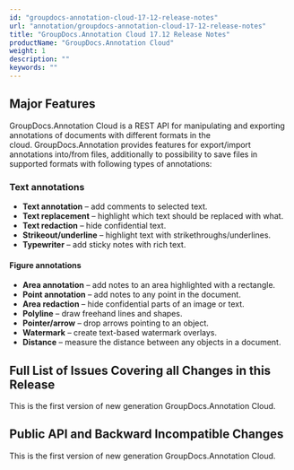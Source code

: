 ```yaml
---
id: "groupdocs-annotation-cloud-17-12-release-notes"
url: "annotation/groupdocs-annotation-cloud-17-12-release-notes"
title: "GroupDocs.Annotation Cloud 17.12 Release Notes"
productName: "GroupDocs.Annotation Cloud"
weight: 1
description: ""
keywords: ""
---
```


## Major Features ##

GroupDocs.Annotation Cloud is a REST API for manipulating and exporting annotations of documents with different formats in the cloud. GroupDocs.Annotation provides features for export/import annotations into/from files, additionally to possibility to save files in supported formats with following types of annotations:

### Text annotations ###

* **Text annotation** – add comments to selected text.
* **Text replacement** – highlight which text should be replaced with what.
* **Text redaction** – hide confidential text.
* **Strikeout/underline** – highlight text with strikethroughs/underlines.
* **Typewriter** – add sticky notes with rich text.

#### Figure annotations ####

* **Area annotation** – add notes to an area highlighted with a rectangle.
* **Point annotation** – add notes to any point in the document.
* **Area redaction** – hide confidential parts of an image or text.
* **Polyline** – draw freehand lines and shapes.
* **Pointer/arrow** – drop arrows pointing to an object.
* **Watermark** – create text-based watermark overlays.
* **Distance** – measure the distance between any objects in a document.

## Full List of Issues Covering all Changes in this Release ##

This is the first version of new generation GroupDocs.Annotation Cloud.

## Public API and Backward Incompatible Changes ##

This is the first version of new generation GroupDocs.Annotation Cloud.
